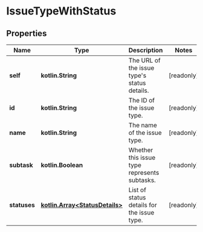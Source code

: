 
# IssueTypeWithStatus

## Properties
Name | Type | Description | Notes
------------ | ------------- | ------------- | -------------
**self** | **kotlin.String** | The URL of the issue type&#39;s status details. |  [readonly]
**id** | **kotlin.String** | The ID of the issue type. |  [readonly]
**name** | **kotlin.String** | The name of the issue type. |  [readonly]
**subtask** | **kotlin.Boolean** | Whether this issue type represents subtasks. |  [readonly]
**statuses** | [**kotlin.Array&lt;StatusDetails&gt;**](StatusDetails.md) | List of status details for the issue type. |  [readonly]




